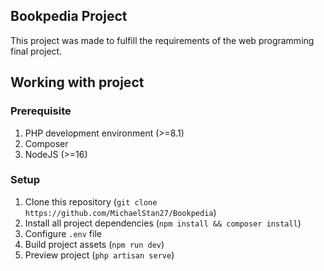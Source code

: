 ## Bookpedia Project

This project was made to fulfill the requirements of the web programming final project.

## Working with project
### Prerequisite
1. PHP development environment (>=8.1)
2. Composer
3. NodeJS (>=16)

### Setup
1. Clone this repository (`git clone https://github.com/MichaelStan27/Bookpedia`)
2. Install all project dependencies (`npm install && composer install`)
3. Configure `.env` file
4. Build project assets (`npm run dev`)
5. Preview project (`php artisan serve`)